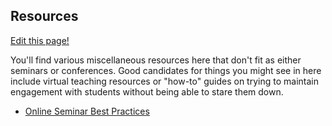 ## Resources

[Edit this page!](https://github.com/cpfiffer/virtual-econ.info/edit/master/resources.md)

You'll find various miscellaneous resources here that don't fit as either seminars or conferences. Good candidates for things you might see in here include virtual teaching resources or "how-to" guides on trying to maintain engagement with students without being able to stare them down.

- [Online Seminar Best Practices](https://www.chamberlainseminar.org/for-other-organizers-online-seminar-best-practices)
